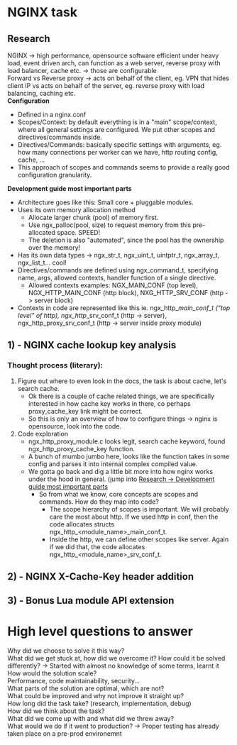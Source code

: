 # NGINX task

## Research

NGINX -> high performance, opensource software efficient under heavy load, event driven arch, can function as a web server, reverse proxy with load balancer, cache etc. -> those are configurable<br>
Forward vs Reverse proxy -> acts on behalf of the client, eg. VPN that hides client IP vs acts on behalf of the server, eg. reverse proxy with load balancing, caching etc. <br>
**Configuration** <br>
- Defined in a nginx.conf
- Scopes/Context: by default everything is in a "main" scope/context, where all general settings are configured. We put other scopes and directives/commands inside.
- Directives/Commands: basically specific settings with arguments, eg. how many connections per worker can we have, http routing config, cache, ...
- This approach of scopes and commands seems to provide a really good configuration granularity.

**Development guide most important parts** <br>
- Architecture goes like this: Small core + pluggable modules. 
- Uses its own memory allocation method
  - Allocate larger chunk (pool) of memory first.
  - Use ngx_palloc(pool, size) to request memory from this pre-allocated space. SPEED!
  - The deletion is also "automated", since the pool has the ownership over the memory! 
- Has its own data types -> ngx_str_t, ngx_uint_t, uintptr_t, ngx_array_t, ngx_list_t... cool!
- Directives/commands are defined using ngx_command_t, specifying name, args, allowed contexts, handler function of a single directive.
  - Allowed contexts examples: NGX_MAIN_CONF (top level), NGX_HTTP_MAIN_CONF (http block), NXG_HTTP_SRV_CONF (http -> server block)
- Contexts in code are represented like this ie. ngx_http_<module>_main_conf_t ("top level" of http), ngx_http_<module>_srv_conf_t (http -> server), ngx_http_proxy_srv_conf_t (http -> server inside proxy module)

## 1) - NGINX cache lookup key analysis

### Thought process (literary):

1. Figure out where to even look in the docs, the task is about cache, let's search cache.
    - Ok there is a couple of cache related things, we are specifically interested in how cache key works in there, co perhaps proxy_cache_key link might be correct.
    - So this is only an overview of how to configure things -> nginx is opensource, look into the code.
2. Code exploration
    - ngx_http_proxy_module.c looks legit, search cache keyword, found ngx_http_proxy_cache_key function.
    - A bunch of mumbo jumbo here, looks like the function takes in some config and parses it into internal complex compiled value.
    - We gotta go back and dig a little bit more into how nginx works under the hood in general. (jump into [Research -> Development guide most important parts](#research) 
      - So from what we know, core concepts are scopes and commands. How do they map into code?
        - The scope hierarchy of scopes is important. We will probably care the most about http. If we used http in conf, then the code allocates structs ngx_http_<module_name>_main_conf_t.
        - Inside the http, we can define other scopes like server. Again if we did that, the code allocates ngx_http_<module_name>_srv_conf_t.

## 2) - NGINX X-Cache-Key header addition
## 3) - Bonus Lua module API extension

# High level questions to answer

Why did we choose to solve it this way?<br>
What did we get stuck at, how did we overcome it? How could it be solved differently? -> Started with almost no knowledge of some terms, learnt it <br>
How would the solution scale?<br>
Performance, code maintainability, security...<br>
What parts of the solution are optimal, which are not?<br>
What could be improved and why not improve it straight up?<br>
How long did the task take? (research, implementation, debug)<br>
How did we think about the task?<br>
What did we come up with and what did we threw away?<br>
What would we do if it went to production? -> Proper testing has already taken place on a pre-prod environemnt<br>

